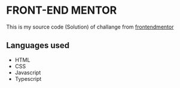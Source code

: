 # FRONT-END MENTOR

This is my source code (Solution) of challange from [frontendmentor](https://www.frontendmentor.io/)

## Languages used

- HTML
- CSS
- Javascript
- Typescript 